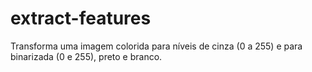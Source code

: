 # extract-features
Transforma uma imagem colorida para níveis de cinza (0 a 255) e para binarizada (0 e 255), preto e branco. 
